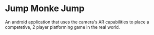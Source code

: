# Jump Monke Jump
An android application that uses the camera's AR capabilities to place a competetive, 2 player platforming game in the real world.
